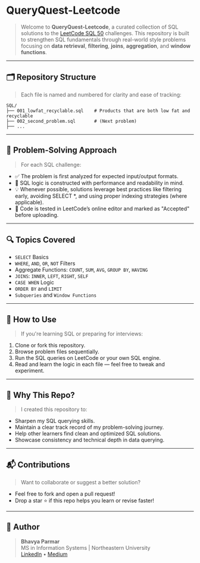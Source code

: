 # QueryQuest-Leetcode 

> Welcome to **QueryQuest-Leetcode**, a curated collection of SQL solutions to the [LeetCode SQL 50](https://leetcode.com/problemset/database/) challenges. This repository is built to strengthen SQL fundamentals through real-world style problems focusing on **data retrieval**, **filtering**, **joins**, **aggregation**, and **window functions**.

---

## 🗂️ Repository Structure

> Each file is named and numbered for clarity and ease of tracking: 

```
SQL/
├── 001_lowfat_recyclable.sql    # Products that are both low fat and recyclable
├── 002_second_problem.sql       # (Next problem)
├── ...
```


---

## 📌 Problem-Solving Approach

> For each SQL challenge:

- ✅ The problem is first analyzed for expected input/output formats.
- 🧠 SQL logic is constructed with performance and readability in mind.
- 💡 Whenever possible, solutions leverage best practices like filtering early, avoiding SELECT *, and using proper indexing strategies (where applicable).
- 🧪 Code is tested in LeetCode’s online editor and marked as "Accepted" before uploading.

---

## 🔍 Topics Covered

- `SELECT` Basics
- `WHERE`, `AND`, `OR`, `NOT` Filters
- Aggregate Functions: `COUNT`, `SUM`, `AVG`, `GROUP BY`, `HAVING`
- `JOINS`: `INNER`, `LEFT`, `RIGHT`, `SELF`
- `CASE WHEN` Logic
- `ORDER BY` and `LIMIT`
- `Subqueries` and `Window Functions`

---

## 🚀 How to Use

> If you're learning SQL or preparing for interviews:

1. Clone or fork this repository.
2. Browse problem files sequentially.
3. Run the SQL queries on LeetCode or your own SQL engine.
4. Read and learn the logic in each file — feel free to tweak and experiment.

---

## 🧠 Why This Repo?

> I created this repository to:

- Sharpen my SQL querying skills.
- Maintain a clear track record of my problem-solving journey.
- Help other learners find clean and optimized SQL solutions.
- Showcase consistency and technical depth in data querying.

---

## 📬 Contributions

> Want to collaborate or suggest a better solution?
- Feel free to fork and open a pull request!
- Drop a star ⭐ if this repo helps you learn or revise faster!

---

## 📎 Author

> **Bhavya Parmar**  
> MS in Information Systems | Northeastern University  
> [LinkedIn](https://www.linkedin.com/in/bhavya-parmar-b8b3a0172/) • [Medium](https://medium.com/%40bhavyasparmar402) 

